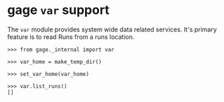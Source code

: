 # gage `var` support

The `var` module provides system wide data related services. It's primary
feature is to read Runs from a runs location.

    >>> from gage._internal import var

    >>> var_home = make_temp_dir()

    >>> set_var_home(var_home)

    >>> var.list_runs()
    []
